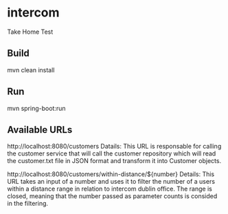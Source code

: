 # intercom

Take Home Test

## Build

mvn clean install

## Run

mvn spring-boot:run

## Available URLs

http://localhost:8080/customers
Datails: This URL is responsable for calling the customer service that will call the customer repository which will read the customer.txt file in JSON format and transform it into Customer objects.

http://localhost:8080/customers/within-distance/${number}
Details: This URL takes an input of a number and uses it to filter the number of a users within a distance range in relation to intercom dublin office. The range is closed, meaning that the number passed as parameter counts is consided in the filtering. 
